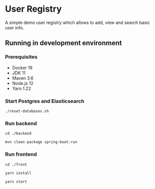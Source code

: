 # User Registry

A simple demo user registry which allows to add, view and search basic user info.

## Running in development environment

### Prerequisites

- Docker 19
- JDK 11
- Maven 3.6
- Node.js 12
- Yarn 1.22

### Start Postgres and Elasticsearch

`./reset-databases.sh`

### Run backend

`cd ./backend`

`mvn clean package spring-boot:run`

### Run frontend

`cd ./front`

`yarn install`

`yarn start`
